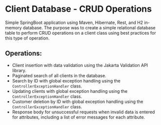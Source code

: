 
# Client Database - CRUD Operations

Simple SpringBoot application using Maven, Hibernate, Rest, and H2 in-memory database. The purpose was to create a simple relational database table to perform CRUD operations on a client class using best practices for this type of operation.

## Operations:

- Client insertion with data validation using the Jakarta Validation API library.
- Paginated search of all clients in the database.
- Search by ID with global exception handling using the `ControllerExceptionHandler` class.
- Updating clients with global exception handling using the `ControllerExceptionHandler` class.
- Customer deletion by ID with global exception handling using the `ControllerExceptionHandler` class.
- Response body for unsuccessful requests when invalid data is entered for attributes, including a list of error messages for each attribute.

